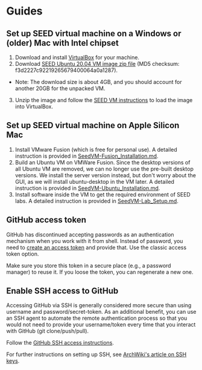 # Guides
## Set up SEED virtual machine on a Windows or (older) Mac with Intel chipset
1. Download and install [VirtualBox](https://www.virtualbox.org/wiki/Downloads) for your machine.
2. Download [SEED Ubuntu 20.04 VM image zip file](https://drive.google.com/file/d/138fqx0F8bThLm9ka8cnuxmrD6irtz_4m/view) (MD5 checksum: f3d2227c92219265679400064a0a1287). 
  - Note: The download size is about 4GB, and you should account for another 20GB for the unpacked VM.
3. Unzip the image and follow the [SEED VM instructions](https://github.com/seed-labs/seed-labs/blob/master/manuals/vm/seedvm-manual.md) to load the image into VirtualBox.

## Set up SEED virtual machine on Apple Silicon Mac
1. Install VMware Fusion (which is free for personal use). A detailed instruction is provided in [SeedVM-Fusion_Installation.md](./seedvm-arm64-fusion-installation.md).
2. Build an Ubuntu VM on VMWare Fusion. Since the desktop versions of all Ubuntu VM are removed, we can no longer use the pre-built desktop versions. We install the server version instead, but don't worry about the GUI, as we will install ubuntu-desktop in the VM later. A detailed instruction is provided in [SeedVM-Ubuntu_Installation.md](./seedvm-arm64-ubuntu-installation.md).
3. Install software inside the VM to get the required environment of SEED labs. A detailed instruction is provided in [SeedVM-Lab_Setup.md](./seedvm-lab-setup.md).
 
## GitHub access token
GitHub has discontinued accepting passwords as an authentication mechanism when you work with it from shell. Instead of password, you need to [create an access token](https://docs.github.com/en/authentication/keeping-your-account-and-data-secure/creating-a-personal-access-token) and provide that. Use the classic access token option.

Make sure you store this token in a secure place (e.g., a password manager) to reuse it. If you loose the token, you can regenerate a new one.

## Enable SSH access to GitHub
Accessing GitHub via SSH is generally considered more secure than using username and password/secret-token. As an additional benefit, you can use an SSH agent to automate the remote authentication process so that you would not need to provide your username/token every time that you interact with GitHub (git clone/push/pull).

Follow the [GitHub SSH access instructions](https://docs.github.com/en/authentication/connecting-to-github-with-ssh).

For further instructions on setting up SSH, see [ArchWiki's article on SSH keys](https://wiki.archlinux.org/title/SSH_keys).
